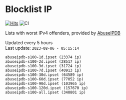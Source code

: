 # Blocklist IP

[![Hits](https://hits.seeyoufarm.com/api/count/incr/badge.svg?url=https%3A%2F%2Fgithub.com%2Fborestad%2Fblocklist-ip%2F&count_bg=%2379C83D&title_bg=%23555555&icon=&icon_color=%23E7E7E7&title=hits&edge_flat=false)](https://hits.seeyoufarm.com)  ![CI](https://img.shields.io/github/workflow/status/borestad/blocklist-ip/CI?style=flat-square)

Lists with worst IPv4 offenders, provided by [AbuseIPDB](https://www.abuseipdb.com/)

<!-- FOOTER-PLACEHOLDER -->
Updated every 5 hours<br>
Last update: `2023-08-06 - 05:15:14`
```
abuseipdb-s100-1d.ipset (23374 ip)
abuseipdb-s100-2d.ipset (28517 ip)
abuseipdb-s100-3d.ipset (31724 ip)
abuseipdb-s100-7d.ipset (40913 ip)
abuseipdb-s100-30d.ipset (64589 ip)
abuseipdb-s100-60d.ipset (77052 ip)
abuseipdb-s100-90d.ipset (103965 ip)
abuseipdb-s100-120d.ipset (157670 ip)
abuseipdb-s100-all.ipset (340801 ip)
```
